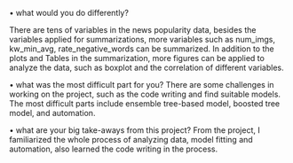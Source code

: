 
• what would you do differently?
   
There are tens of variables in the news popularity data, besides the variables applied for summarizations, more variables such as num_imgs, kw_min_avg, rate_negative_words can be summarized. In addition to the plots and Tables in the summarization, more figures can be applied to analyze the data, such as boxplot and the correlation of different variables.


• what was the most difficult part for you?
There are some challenges in working on the project, such as the code writing and find suitable models. The most difficult parts include ensemble tree-based model, boosted tree model, and automation. 

• what are your big take-aways from this project?
From the project, I familiarized the whole process of analyzing data, model fitting and automation, also learned the code writing in the process. 
